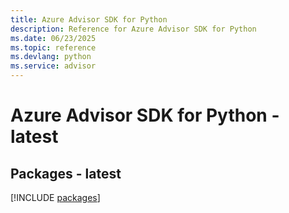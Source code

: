 ```yaml
---
title: Azure Advisor SDK for Python
description: Reference for Azure Advisor SDK for Python
ms.date: 06/23/2025
ms.topic: reference
ms.devlang: python
ms.service: advisor
---
```

# Azure Advisor SDK for Python - latest
## Packages - latest
[!INCLUDE [packages](advisor-index.md)]